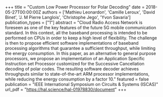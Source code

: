 +++
title = "Custom Low Power Processor for Polar Decoding"
date = 2018-05-27T00:00:00Z
authors = ['Mathieu Leonardon', 'Camille Leroux', 'David Binet', 'J. M Pierre Langlois', 'Christophe Jego', 'Yvon Savaria']
publication_types = ["1"]
abstract = "Cloud Radio Access Network is foreseen as one of the key features of the future 5G mobile communication standard. In this context, all the baseband processing is intended to be performed on CPUs in order to keep a high level of flexibility. The challenge is then to propose efficient software implementations of baseband processing algorithms that guarantee a sufficient throughput, while limiting the energy consumption. In this paper, as an alternative to general purpose processors, we propose an implementation of an Application Specific Instruction set Processor customized for the Successive Cancellation decoding of polar codes. The resulting software decoder achieves throughputs similar to state-of-the-art ARM processor implementations, while reducing the energy consumption by a factor 10."
featured = false
publication = "IEEE International Symposium on Circuits & Systems (ISCAS)"
url_pdf = "https://hal.science/hal-01978830/document"
+++
